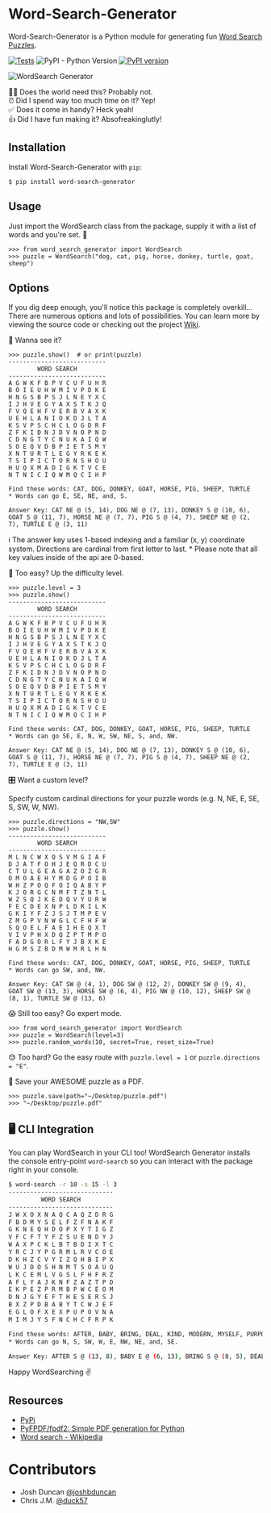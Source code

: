 # Word-Search-Generator

Word-Search-Generator is a Python module for generating fun [Word Search Puzzles](https://en.wikipedia.org/wiki/Word_search).

[![Tests](https://github.com/joshbduncan/word-search-generator/actions/workflows/tests.yml/badge.svg)](https://github.com/joshbduncan/word-search-generator/actions/workflows/tests.yml) ![PyPI - Python Version](https://img.shields.io/pypi/pyversions/word-search-generator) [![PyPI version](https://badge.fury.io/py/word-search-generator.svg)](https://badge.fury.io/py/word-search-generator)

![WordSearch Generator](https://user-images.githubusercontent.com/44387852/209227303-4289957f-ade1-44d9-a0c7-5b860ef446cf.gif)

🤦‍♂️ Does the world need this? Probably not.  
⏰ Did I spend way too much time on it? Yep!  
✅ Does it come in handy? Heck yeah!  
👍 Did I have fun making it? Absofreakinglutly!

## Installation

Install Word-Search-Generator with `pip`:

    $ pip install word-search-generator

## Usage

Just import the WordSearch class from the package, supply it with a list of words and you're set. 🧩

```pycon
>>> from word_search_generator import WordSearch
>>> puzzle = WordSearch("dog, cat, pig, horse, donkey, turtle, goat, sheep")
```

## Options

If you dig deep enough, you'll notice this package is completely overkill... There are numerous options and lots of possibilities. You can learn more by viewing the source code or checking out the project [Wiki](https://github.com/joshbduncan/word-search-generator/wiki).

👀 Wanna see it?

```pycon
>>> puzzle.show()  # or print(puzzle)
---------------------------
        WORD SEARCH
---------------------------
A G W K F B P V C U F U H R
B O I E U H W M I V P D K E
H N G S B P S J L N E Y X C
I J H V E G Y A X S T K J Q
F V Q E H F V E R B V A X K
U E H L A N I O K D J L T A
K S V P S C H C L O G D R F
Z F K I D N J D V N O P N D
C D N G T Y C N U K A I Q W
S O E Q V D B P I E T S M Y
X N T U R T L E G Y R K E K
T S I P I C T O R N S H O U
H U Q X M A D I G K T V C E
N T N I C I Q W M Q C I H P

Find these words: CAT, DOG, DONKEY, GOAT, HORSE, PIG, SHEEP, TURTLE
* Words can go E, SE, NE, and, S.

Answer Key: CAT NE @ (5, 14), DOG NE @ (7, 13), DONKEY S @ (10, 6), GOAT S @ (11, 7), HORSE NE @ (7, 7), PIG S @ (4, 7), SHEEP NE @ (2, 7), TURTLE E @ (3, 11)
```

ℹ️ The answer key uses 1-based indexing and a familiar (x, y) coordinate system. Directions are cardinal from first letter to last. \* Please note that all key values inside of the api are 0-based.

🍰 Too easy? Up the difficulty level.

```pycon
>>> puzzle.level = 3
>>> puzzle.show()
---------------------------
        WORD SEARCH
---------------------------
A G W K F B P V C U F U H R
B O I E U H W M I V P D K E
H N G S B P S J L N E Y X C
I J H V E G Y A X S T K J Q
F V Q E H F V E R B V A X K
U E H L A N I O K D J L T A
K S V P S C H C L O G D R F
Z F K I D N J D V N O P N D
C D N G T Y C N U K A I Q W
S O E Q V D B P I E T S M Y
X N T U R T L E G Y R K E K
T S I P I C T O R N S H O U
H U Q X M A D I G K T V C E
N T N I C I Q W M Q C I H P

Find these words: CAT, DOG, DONKEY, GOAT, HORSE, PIG, SHEEP, TURTLE
* Words can go SE, E, N, W, SW, NE, S, and, NW.

Answer Key: CAT NE @ (5, 14), DOG NE @ (7, 13), DONKEY S @ (10, 6), GOAT S @ (11, 7), HORSE NE @ (7, 7), PIG S @ (4, 7), SHEEP NE @ (2, 7), TURTLE E @ (3, 11)
```

🎛 Want a custom level?

Specify custom cardinal directions for your puzzle words (e.g. N, NE, E, SE, S, SW, W, NW).

```pycon
>>> puzzle.directions = "NW,SW"
>>> puzzle.show()
---------------------------
        WORD SEARCH
---------------------------
M L N C W X Q S V M G I A F
D J A T F O H J E Q R D C U
C T U L G E A G A Z O Z G R
O M O A E H Y M D G P O I B
W H Z P O Q F O I Q A B Y P
K J O R G C N M F T Z N T L
W Z S Q J K E D Q V Y U R W
F E C D E X N P L D R I L K
G K I Y F Z J S J T M P E V
Z M G P V N W G L C F H F W
S Q O E L F A E I H E Q X T
V I V P H X D Q Z P T M P O
F A D G O R L F Y J B X K E
H G M S Z B D M W M R L H N

Find these words: CAT, DOG, DONKEY, GOAT, HORSE, PIG, SHEEP, TURTLE
* Words can go SW, and, NW.

Answer Key: CAT SW @ (4, 1), DOG SW @ (12, 2), DONKEY SW @ (9, 4), GOAT SW @ (13, 3), HORSE SW @ (6, 4), PIG NW @ (10, 12), SHEEP SW @ (8, 1), TURTLE SW @ (13, 6)
```
😱 Still too easy? Go expert mode.

```pycon
>>> from word_search_generator import WordSearch
>>> puzzle = WordSearch(level=3)
>>> puzzle.random_words(10, secret=True, reset_size=True)
```

😓 Too hard? Go the easy route with `puzzle.level = 1` or `puzzle.directions = "E"`.

💾 Save your AWESOME puzzle as a PDF.

```pycon
>>> puzzle.save(path="~/Desktop/puzzle.pdf")
>>> "~/Desktop/puzzle.pdf"
```

## 🖥 CLI Integration

You can play WordSearch in your CLI too! WordSearch Generator installs the console entry-point `word-search` so you can interact with the package right in your console.

```bash
$ word-search -r 10 -s 15 -l 3
-----------------------------
         WORD SEARCH
-----------------------------
J W X O X N A Q C A Q Z D R G
F B D M Y S E L F Z F N A K F
G K N E Q H D O P X Y T I G Z
V F C F T Y F Z S U E N D Y J
W A X P C K L B T B D I X T C
Y R C J Y P G R M L R V C O E
D K H Z C V Y I Z Q H B I P X
W U J D O S H N M T S O A U Q
L K C E M L V G S L F H F R Z
A F L Y A J K N F Z A Z T P D
E K P E Z P R M B P W C E O M
D N J G Y E F T H E S E R S J
B X Z P D B A B Y T C W J E F
E G L O F X E X P U P O V N A
M I M J Y S F N C H C F R P K

Find these words: AFTER, BABY, BRING, DEAL, KIND, MODERN, MYSELF, PURPOSE, RATE, THESE
* Words can go N, S, SW, W, E, NW, NE, and, SE.

Answer Key: AFTER S @ (13, 8), BABY E @ (6, 13), BRING S @ (8, 5), DEAL N @ (1, 12), KIND SW @ (14, 2), MODERN NE @ (3, 15), MYSELF E @ (4, 2), PURPOSE S @ (14, 7), RATE SW @ (14, 1), THESE E @ (8, 12)
```

Happy WordSearching ✌️

## Resources

- [PyPi](https://pypi.python.org/pypi/word-search-generator)
- [PyFPDF/fpdf2: Simple PDF generation for Python](https://github.com/PyFPDF/fpdf2)
- [Word search - Wikipedia](https://en.wikipedia.org/wiki/Word_search)


# Contributors

- Josh Duncan [@joshbduncan](https://github.com/joshbduncan)
- Chris J.M. [@duck57](https://github.com/duck57)
